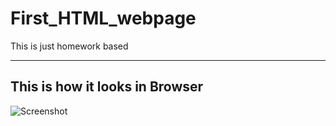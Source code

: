 ﻿# First_HTML_webpage
This is just homework based

***

## **This is how it looks in Browser**

![Screenshot](https://i.ibb.co/Fw3SWsm/image.png)
